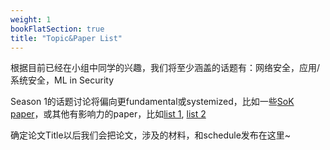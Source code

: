 ```yaml
---
weight: 1
bookFlatSection: true
title: "Topic&Paper List"
---
```


根据目前已经在小组中同学的兴趣，我们将至少涵盖的话题有：网络安全，应用/系统安全，ML in Security

Season 1的话题讨论将偏向更fundamental或systemized，比如一些[SoK paper](https://oaklandsok.github.io/)，或其他有影响力的paper，比如[list 1](https://www.sec.cs.tu-bs.de/~konrieck/topnotch/sec_top100.html), [list 2](https://www.sec.cs.tu-bs.de/~konrieck/topnotch/sec_ntop100.html)

确定论文Title以后我们会把论文，涉及的材料，和schedule发布在这里~